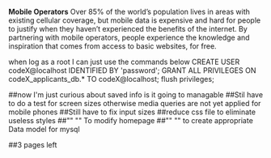 **Mobile Operators**
Over 85% of the world’s population lives in areas with existing cellular coverage, but mobile data is expensive and hard for people to justify when they haven’t experienced the benefits of the internet. By partnering with mobile operators, people experience the knowledge and inspiration that comes from access to basic websites, for free.


 
 when log as a root I can just use the commands below
 CREATE USER codeX@localhost IDENTIFIED BY 'password';
 GRANT ALL PRIVILEGES ON codeX_applicants_db.* TO codeX@localhost;
 flush privileges;
<!-- To do list & concerns -->
 ##now I'm just curious about saved info is it going to managable 
 ##Stil have to do a test for screen sizes otherwise media queries are not yet applied for mobile phones
 ##Still have to fix input sizes
 ##reduce css file to eliminate useless styles 
 ##"" "" To modify homepage
 ##"" "" to create appropriate Data model for mysql
 

 ##3 pages left
